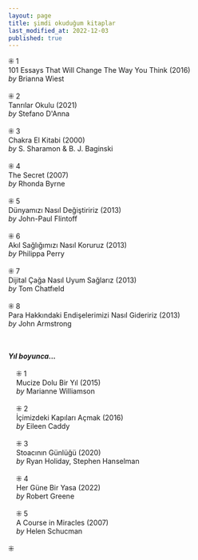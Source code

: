 ```yaml
---
layout: page  
title: şimdi okuduğum kitaplar  
last_modified_at: 2022-12-03
published: true  
---
```


⁜ 1  
101 Essays That Will Change The Way You Think (2016)  
<i>by</i> Brianna Wiest  
<br />
⁜ 2  
Tanrılar Okulu (2021)  
<i>by</i> Stefano D'Anna  
<br />
⁜ 3  
Chakra El Kitabi (2000)  
<i>by</i> S. Sharamon & B. J. Baginski  
<br />
⁜ 4  
The Secret (2007)  
<i>by</i> Rhonda Byrne  
<br />
⁜ 5  
Dünyamızı Nasıl Değiştiririz (2013)  
<i>by</i> John-Paul Flintoff  
<br />
⁜ 6  
Akıl Sağlığımızı Nasıl Koruruz (2013)  
<i>by</i> Philippa Perry  
<br />
⁜ 7  
Dijital Çağa Nasıl Uyum Sağlarız (2013)  
<i>by</i> Tom Chatfıeld   
<br />
⁜ 8  
Para Hakkındaki Endişelerimizi Nasıl Gideririz (2013)  
<i>by</i> John Armstrong  
<br />
&nbsp;  

<i><b>Yıl boyunca...</b></i>  
<br />
&nbsp; &nbsp; ⁜ 1  
&nbsp; &nbsp; Mucize Dolu Bir Yıl (2015)  
&nbsp; &nbsp; <i>by</i> Marianne Williamson  
<br />
&nbsp; &nbsp; ⁜ 2    
&nbsp; &nbsp; İçimizdeki Kapıları Açmak (2016)  
&nbsp; &nbsp; <i>by</i> Eileen Caddy  
<br />
&nbsp; &nbsp; ⁜ 3  
&nbsp; &nbsp; Stoacının Günlüğü (2020)  
&nbsp; &nbsp; <i>by</i> Ryan Holiday, Stephen Hanselman  
<br />
&nbsp; &nbsp; ⁜ 4  
&nbsp; &nbsp; Her Güne Bir Yasa (2022)  
&nbsp; &nbsp; <i>by</i> Robert Greene    
<br />
&nbsp; &nbsp; ⁜ 5  
&nbsp; &nbsp; A Course in Miracles (2007)  
&nbsp; &nbsp; <i>by</i> Helen Schucman    
<br />
⁜  
 
